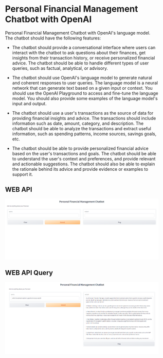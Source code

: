 # Personal Financial Management Chatbot with OpenAI

Personal Financial Management Chatbot with OpenAI's language model. The chatbot should have the following features:

- The chatbot should provide a conversational interface where users can interact with the chatbot to ask questions about their finances, get insights from their transaction history, or receive personalized financial advice. The chatbot should be able to handle different types of user queries, such as factual, analytical, or advisory.

- The chatbot should use OpenAI's language model to generate natural and coherent responses to user queries. The language model is a neural network that can generate text based on a given input or context. You should use the OpenAI Playground to access and fine-tune the language model. You should also provide some examples of the language model's input and output.

- The chatbot should use a user's transactions as the source of data for providing financial insights and advice. The transactions should include information such as date, amount, category, and description. The chatbot should be able to analyze the transactions and extract useful information, such as spending patterns, income sources, savings goals, etc.

- The chatbot should be able to provide personalized financial advice based on the user's transactions and goals. The chatbot should be able to understand the user's context and preferences, and provide relevant and actionable suggestions. The chatbot should also be able to explain the rationale behind its advice and provide evidence or examples to support it.


## WEB API

![img](https://github.com/Abdul-Jaweed/Personal-Financial-Management-Chatbot-with-OpenAI/blob/main/images/chatbot1.PNG)

## WEB API Query

![img](https://github.com/Abdul-Jaweed/Personal-Financial-Management-Chatbot-with-OpenAI/blob/main/images/chatbot.PNG)